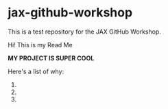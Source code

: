 # jax-github-workshop
This is a test repository for the JAX GitHub Workshop.

Hi! This is my Read Me

**MY PROJECT IS SUPER COOL**

Here's a list of why:

1. 
2.
3. 
